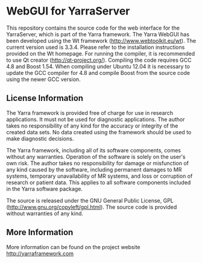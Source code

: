 # WebGUI for YarraServer

This repository contains the source code for the web interface for the YarraServer, which is part of the Yarra framework. The Yarra WebGUI has been developed using the Wt framework (http://www.webtoolkit.eu/wt). The current version used is 3.3.4. Please refer to the installation instructions provided on the Wt homepage. For running the compiler, it is recommended to use Qt creator (http://qt-project.org/). Compiling the code requires GCC 4.8 and Boost 1.54. When compiling under Ubuntu 12.04 it is necessary to update the GCC compiler for 4.8 and compile Boost from the source code using the newer GCC version.

## License Information
The Yarra framework is provided free of charge for use in research applications. It must not be used for diagnostic applications. The author takes no responsibility of any kind for the accuracy or integrity of the created data sets. No data created using the framework should be used to make diagnostic decisions.

The Yarra framework, including all of its software components, comes without any warranties. Operation of the software is solely on the user's own risk. The author takes no responsibility for damage or misfunction of any kind caused by the software, including permanent damages to MR systems, temporary unavailability of MR systems, and loss or corruption of research or patient data. This applies to all software components included in the Yarra software package.

The source is released under the GNU General Public License, GPL (http://www.gnu.org/copyleft/gpl.html). The source code is provided without warranties of any kind.

## More Information
More information can be found on the project website http://yarraframework.com
